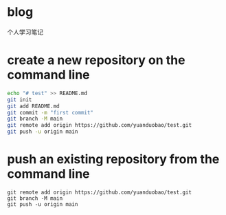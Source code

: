 # blog
个人学习笔记


# create a new repository on the command line
```sh
echo "# test" >> README.md
git init
git add README.md
git commit -m "first commit"
git branch -M main
git remote add origin https://github.com/yuanduobao/test.git
git push -u origin main
```

# push an existing repository from the command line
```
git remote add origin https://github.com/yuanduobao/test.git
git branch -M main
git push -u origin main
```
